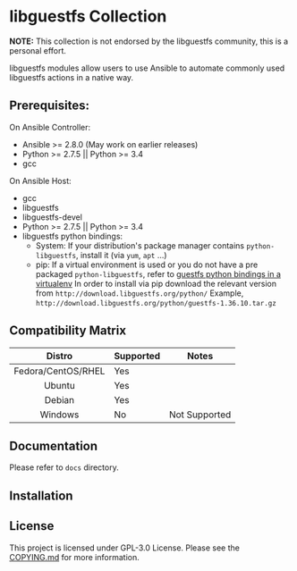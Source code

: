 # libguestfs Collection

**NOTE:** This collection is not endorsed by the libguestfs community, this is a personal effort.

libguestfs modules allow users to use Ansible to automate commonly used libguestfs actions in a native way.

## Prerequisites:

On Ansible Controller:

- Ansible >= 2.8.0 (May work on earlier releases)
- Python >= 2.7.5 || Python >= 3.4
- gcc

On Ansible Host:

- gcc
- libguestfs
- libguestfs-devel
- Python >= 2.7.5 || Python >= 3.4
- libguestfs python bindings:
    - System:
      If your distribution's package manager contains `python-libguestfs`, install it (via `yum`, `apt` ...)
    - pip:
      If a virtual environment is used or you do not have a pre packaged `python-libguestfs`, refer to [guestfs python bindings in a virtualenv](http://libguestfs.org/guestfs-python.3.html#using-python-bindings-in-a-virtualenv)
      In order to install via pip download the relevant version from `http://download.libguestfs.org/python/`
      Example, `http://download.libguestfs.org/python/guestfs-1.36.10.tar.gz`

## Compatibility Matrix

| Distro             | Supported  | Notes           |
|:------------------:|:-----------|:---------------:|
| Fedora/CentOS/RHEL | Yes        |                 |
| Ubuntu             | Yes        |                 |
| Debian             | Yes        |                 |
| Windows            | No         |  Not Supported  |

## Documentation

Please refer to `docs` directory.

## Installation

## License

This project is licensed under GPL-3.0 License. Please see the [COPYING.md](/COPYING.md) for more information.
